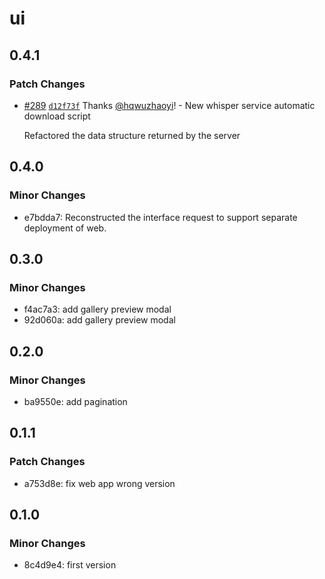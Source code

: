 # ui

## 0.4.1

### Patch Changes

- [#289](https://github.com/hqwuzhaoyi/gpt-subtitle/pull/289) [`d12f73f`](https://github.com/hqwuzhaoyi/gpt-subtitle/commit/d12f73f97e2115a7c636a40f997efe1e3f617383) Thanks [@hqwuzhaoyi](https://github.com/hqwuzhaoyi)! - New whisper service automatic download script

  Refactored the data structure returned by the server

## 0.4.0

### Minor Changes

- e7bdda7: Reconstructed the interface request to support separate deployment of web.

## 0.3.0

### Minor Changes

- f4ac7a3: add gallery preview modal
- 92d060a: add gallery preview modal

## 0.2.0

### Minor Changes

- ba9550e: add pagination

## 0.1.1

### Patch Changes

- a753d8e: fix web app wrong version

## 0.1.0

### Minor Changes

- 8c4d9e4: first version
